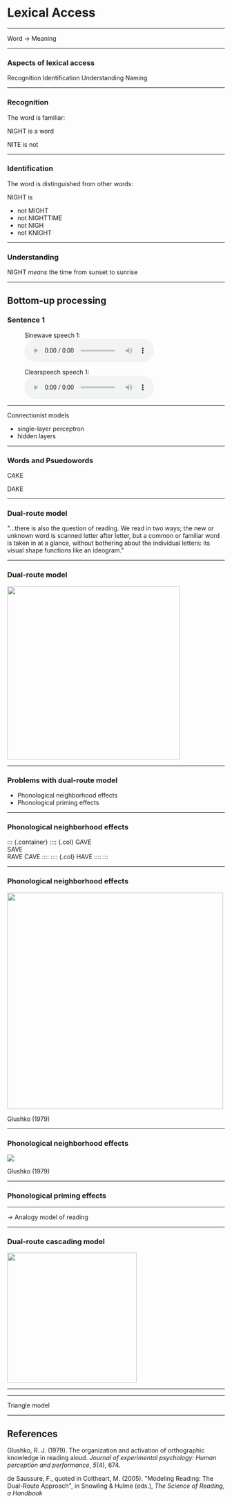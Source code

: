 # Lexical Access

<style>
.container{
  display: flex;
}
.col {
  flex: 1;
}
</style>

---

Word -> Meaning

---

### Aspects of lexical access

Recognition
Identification
Understanding
Naming


---

### Recognition

The word is familiar:

NIGHT is a word

NITE is not

---

### Identification

The word is distinguished from other words:

NIGHT is 

 - not MIGHT 
 - not NIGHTTIME
 - not NIGH
 - not KNIGHT


---

### Understanding

NIGHT *means* the time from sunset to sunrise

---


## Bottom-up processing

### Sentence 1

<figure>
    <figcaption>Sinewave speech 1:</figcaption>
    <audio
        controls
        src="http://www.lifesci.sussex.ac.uk/home/Chris_Darwin/SWS/03_40SWS.wav">
            Your browser does not support the
            <code>audio</code> element.
    </audio>
</figure>


<figure>
    <figcaption>Clearspeech speech 1:</figcaption>
    <audio
        controls
        src="http://www.lifesci.sussex.ac.uk/home/Chris_Darwin/SWS/03_40.wav">
            Your browser does not support the
            <code>audio</code> element.
    </audio>
</figure>


---


Connectionist models

- single-layer perceptron
- hidden layers

---


### Words and Psuedowords

CAKE  

DAKE


---

### Dual-route model

"...there is also the question of reading. We read in two ways; the new or unknown word is scanned letter after letter, but a common or familiar word is taken in at a glance, without bothering about the individual letters: its visual shape functions like an ideogram."


---

### Dual-route model

<img src="/Users/ethan/Documents/GitHub/ExPsyLing/2021/Slides/Images/DualRouteModel_Simple.png" width="400"/>

--- 

### Problems with dual-route model

- Phonological neighborhood effects
- Phonological priming effects

---

### Phonological neighborhood effects

::: {.container}
:::: {.col}
GAVE  
SAVE  
RAVE 
CAVE
::::
:::: {.col}
HAVE
::::
:::



---

### Phonological neighborhood effects

<img src="/Users/ethan/Documents/GitHub/ExPsyLing/2021/Slides/Images/Glushko_1979.png" width="500"/>

Glushko (1979)

---

### Phonological neighborhood effects

<img src="/Users/ethan/Documents/GitHub/ExPsyLing/2021/Slides/Images/Glushko_1979_Experiment3.png" width=""/>

Glushko (1979)

---

###  Phonological priming effects




---


-> Analogy model of reading

---

### Dual-route cascading model

<img src="/Users/ethan/Documents/GitHub/ExPsyLing/2021/Slides/Images/DualRouteModelCascaded.png" width="300"/>

---



---

Triangle model

---



## References

Glushko, R. J. (1979). The organization and activation of orthographic knowledge in reading aloud. _Journal of experimental psychology: Human perception and performance_, _5_(4), 674.

de Saussure, F., quoted in Coltheart, M. (2005). "Modeling Reading: The Dual-Route Approach", in Snowling & Hulme (eds.), *The Science of Reading, a Handbook*

